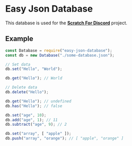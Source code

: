 # Easy Json Database

This database is used for the **[Scratch For Discord](https://github.com/Androz2091/scratch-for-discord)** project.

## Example

```js
const Database = require("easy-json-database");
const db = new Database("./some-database.json");

// Set data
db.set("Hello", "World");

db.get("Hello"); // World

// Delete data
db.delete("Hello");

db.get("Hello"); // undefined
db.has("Hello"); // false

db.set("age", 10);
db.add("age", 1); // 11
db.subtract("age", 9); // 2

db.set("array", [ "apple" ]);
db.push("array", "orange"); // [ "apple", "orange" ]
```
